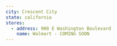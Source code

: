 ```yaml
---
city: Crescent City
state: california
stores:
  - address: 900 E Washington Boulevard
    name: Walmart - COMING SOON
---
```

